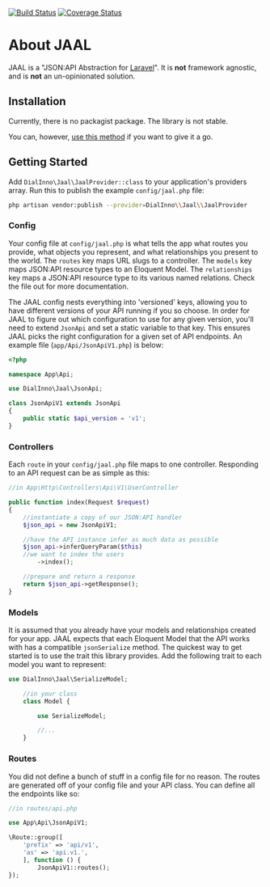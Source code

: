[![Build Status](https://travis-ci.org/dialinno/jaal.svg?branch=dev)][travis-ci-jaal]
[![Coverage Status](https://coveralls.io/repos/github/dialinno/jaal/badge.svg?branch=dev)][coveralls-jaal]

# About JAAL

JAAL is a "JSON:API Abstraction for [Laravel][laravel]". It is **not** framework agnostic, and is **not** an
un-opinionated solution.

## Installation

Currently, there is no packagist package. The library is not stable.

You can, however, [use this method](https://lornajane.net/posts/2014/use-a-github-branch-as-a-composer-dependency) if
you want to give it a go.

## Getting Started

Add `DialInno\Jaal\JaalProvider::class` to your application's providers array.
Run this to publish the example `config/jaal.php` file:

```bash
php artisan vendor:publish --provider=DialInno\\Jaal\\JaalProvider
```

### Config

Your config file at `config/jaal.php` is what tells the app what routes you provide, what objects you represent, and
what relationships you present to the world. The `routes` key maps URL slugs to a controller. The `models` key maps
JSON:API resource types to an Eloquent Model. The `relationships` key maps a JSON:API resource type to its various
named relations. Check the file out for more documentation.

The JAAL config nests everything into 'versioned' keys, allowing you to have different versions of your API running if
you so choose. In order for JAAL to figure out which configuration to use for any given version, you'll need to extend
`JsonApi` and set a static variable to that key. This ensures JAAL picks the right configuration for a given set of
API endpoints. An example file (`app/Api/JsonApiV1.php`) is below:

```php
<?php

namespace App\Api;

use DialInno\Jaal\JsonApi;

class JsonApiV1 extends JsonApi
{
    public static $api_version = 'v1';
}
```

### Controllers

Each `route` in your `config/jaal.php` file maps to one controller. Responding to an API request can be as simple as
this:

```php
//in App\Http\Controllers\Api\V1\UserController

public function index(Request $request)
{
    //instantiate a copy of our JSON:API handler
    $json_api = new JsonApiV1;

    //have the API instance infer as much data as possible
    $json_api->inferQueryParam($this)
    //we want to index the users
        ->index();

    //prepare and return a response
    return $json_api->getResponse();
}
```

### Models

It is assumed that you already have your models and relationships created for your app. JAAL expects that each Eloquent
Model that the API works with has a compatible `jsonSerialize` method. The quickest way to get started is to use the
trait this library provides. Add the following trait to each model you want to represent:

```php
use DialInno\Jaal\SerializeModel;

    //in your class
    class Model {

        use SerializeModel;

        //...
    }
```

### Routes

You did not define a bunch of stuff in a config file for no reason. The routes are generated off of your config file and
your API class. You can define all the endpoints like so:

```php
//in routes/api.php

use App\Api\JsonApiV1;

\Route::group([
    'prefix' => 'api/v1',
    'as' => 'api.v1.',
    ], function () {
        JsonApiV1::routes();
});
```


[travis-ci-jaal]: https://travis-ci.org/dialinno/jaal
[coveralls-jaal]: https://coveralls.io/github/dialinno/jaal?branch=dev
[laravel]: http://laravel.com/
